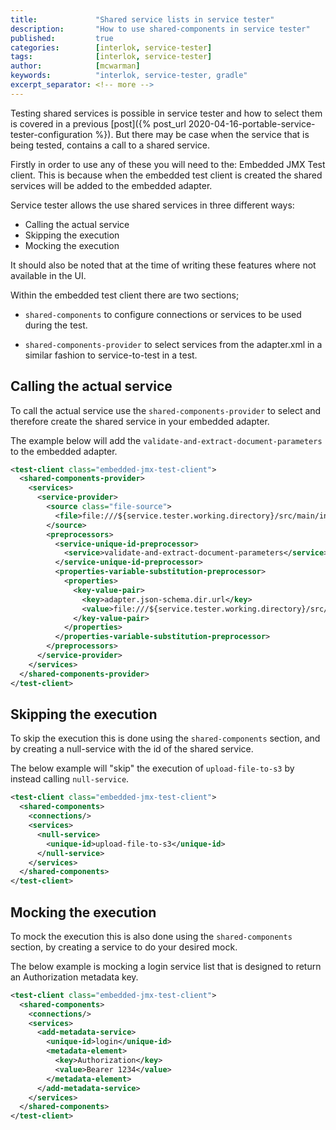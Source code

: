 ```yaml
---
title:             "Shared service lists in service tester"
description:       "How to use shared-components in service tester"
published:         true
categories:        [interlok, service-tester]
tags:              [interlok, service-tester]
author:            [mcwarman]
keywords:          "interlok, service-tester, gradle"
excerpt_separator: <!-- more -->
---
```


Testing shared services is possible in service tester and how to select them is covered in a previous [post]({% post_url 2020-04-16-portable-service-tester-configuration %}). But there may be case when the service that is being tested, contains a call to a shared service.

<!-- more -->

Firstly in order to use any of these you will need to the: Embedded JMX Test client. This is because when the embedded test client is created the shared services will be added to the embedded adapter.

Service tester allows the use shared services in three different ways:

 * Calling the actual service
 * Skipping the execution 
 * Mocking the execution


It should also be noted that at the time of writing these features where not available in the UI.

Within the embedded test client there are two sections;

 * `shared-components` to configure connections or services to be used during the test.

* `shared-components-provider` to select services from the adapter.xml in a similar fashion to service-to-test in a test.

## Calling the actual service

To call the actual service use the `shared-components-provider` to select and therefore create the shared service in your embedded adapter.

The example below will add the `validate-and-extract-document-parameters` to the embedded adapter.

```xml
<test-client class="embedded-jmx-test-client">
  <shared-components-provider>
    <services>
      <service-provider>
        <source class="file-source">
          <file>file:///${service.tester.working.directory}/src/main/interlok/config/adapter.xml</file>
        </source>
        <preprocessors>
          <service-unique-id-preprocessor>
            <service>validate-and-extract-document-parameters</service>
          </service-unique-id-preprocessor>
          <properties-variable-substitution-preprocessor>
            <properties>
              <key-value-pair>
                <key>adapter.json-schema.dir.url</key>
                <value>file:///${service.tester.working.directory}/src/main/interlok/json-schemas</value>
              </key-value-pair>
            </properties>
          </properties-variable-substitution-preprocessor>
        </preprocessors>
      </service-provider>
    </services>
  </shared-components-provider>
</test-client>
```

## Skipping the execution

To skip the execution this is done using the `shared-components` section, and by creating a null-service with the id of the shared service.

The below example will "skip" the execution of `upload-file-to-s3` by instead calling `null-service`.

```xml
<test-client class="embedded-jmx-test-client">
  <shared-components>
    <connections/>
    <services>
      <null-service>
        <unique-id>upload-file-to-s3</unique-id>
      </null-service>
    </services>
  </shared-components>
</test-client>
```

## Mocking the execution

To mock the execution this is also done using the `shared-components` section, by creating a service to do your desired mock.

The below example is mocking a login service list that is designed to return an Authorization metadata key.

```xml
<test-client class="embedded-jmx-test-client">
  <shared-components>
    <connections/>
    <services>
      <add-metadata-service>
        <unique-id>login</unique-id>
        <metadata-element>
          <key>Authorization</key>
          <value>Bearer 1234</value>
        </metadata-element>
      </add-metadata-service>
    </services>
  </shared-components>
</test-client>
```
